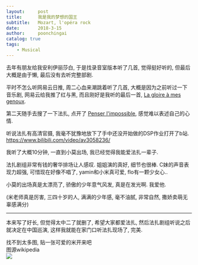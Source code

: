 ```yaml
---
layout:     post
title:      我是我的梦想的国王
subtitle:   Mozart, l'opéra rock
date:       2018-3-15
author:     poonchingai
catalog: true
tags:
    - Musical
---
```



去年有朋友给我安利伊丽莎白, 于是找录音室版本听了几首, 觉得挺好听的, 但最后大概是由于懒, 最后没有去听完整部剧.


平时不怎么听网易云日推, 周二心血来潮跳着听了几首, 大概是因为之前听过一下音乐剧, 网易云给我推了红与黑, 而且刚好是我听的最后一首, [La gloire à mes genoux](http://music.163.com/#/m/song?id=428649319). 


第二天随手去搜了一下法扎, 点开了 [Penser l'impossible](http://music.163.com/#/m/song?id=5041139), 感觉难以表述自己的心情.     

听说法扎有高清官摄, 我毫不犹豫地放下了手中还没开始做的DSP作业打开了b站. 
<https://www.bilibili.com/video/av3058236/>

我听了大概10分钟, 一直到小莫出场, 我已经觉得我能爱法扎一辈子. 

法扎剧组非常有钱的奢华排场让人感叹. 姐姐演的真好, 细节也很棒. C妹的声音表现力超强, 可惜现在好像不唱了, yamin和小米真可爱, flo有一颗少女心..

小莫的出场真是太漂亮了, 骄傲的少年意气风发, 真是在发光啊. 我爱他.


(米老师真是厉害, 三四十岁的人, 满满的少年感, 毫不油腻, 非常自然, 撒娇卖萌无辜感满分)   




-------

本来写了好长, 但觉得太中二了就删了, 希望大家都爱法扎, 然后法扎剧组听说之后就决定在中国巡演, 这样我就能在家门口听法扎现场了, 完美.

找不到太多图, 贴一张可爱的米开来吧  
图源wikipedia  
![](http://ww1.sinaimg.cn/large/5f6ddd39ly1fpdovliiwpj20zk0qowi3.jpg)


